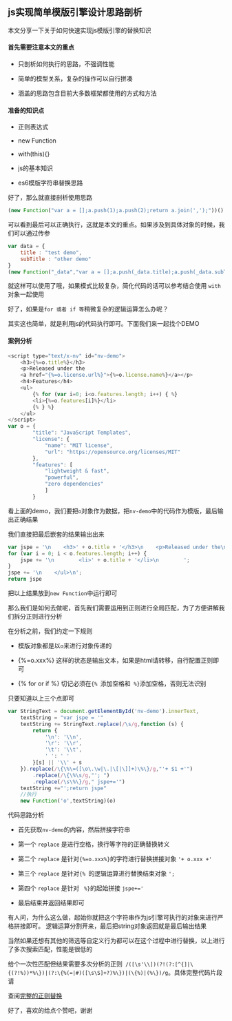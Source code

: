 js实现简单模版引擎设计思路剖析
---

本文分享一下关于如何快速实现js模版引擎的替换知识

#### 首先需要注意本文的重点

+ 只剖析如何执行的思路，不强调性能

+ 简单的模型关系，复杂的操作可以自行拼凑

+ 涵盖的思路包含目前大多数框架都使用的方式和方法

#### 准备的知识点

+ 正则表达式

+ new Function

+ with(this){}

+ js的基本知识

+ es6模版字符串替换思路

好了，那么就直接剖析使用思路

```javascript
(new Function("var a = [];a.push(1);a.push(2);return a.join(',');"))()
```
可以看到最后可以正确执行，这就是本文的重点。如果涉及到具体对象的时候，我们可以通过传参

```javascript
var data = {
    title : "test demo",
    subTitle : "other demo"
}
(new Function("_data","var a = [];a.push(_data.title);a.push(_data.subTitle);return a.join(',');"))(data)
```
就这样可以使用了哦，如果模式比较复杂，简化代码的话可以参考结合使用 `with` 对象一起使用

好了，如果是`for 或者 if 等`稍微复杂的逻辑运算怎么办呢？

其实这也简单，就是利用js的代码执行即可。下面我们来一起找个DEMO

#### 案例分析

```javascript
<script type="text/x-nv" id="nv-demo">
    <h3>{%=o.title%}</h3>
    <p>Released under the
    <a href="{%=o.license.url%}">{%=o.license.name%}</a></p>
    <h4>Features</h4>
    <ul>
        {% for (var i=0; i<o.features.length; i++) { %}
        <li>{%=o.features[i]%}</li>
        {% } %}
    </ul>
</script>
var o = {
        "title": "JavaScript Templates",
        "license": {
            "name": "MIT license",
            "url": "https://opensource.org/licenses/MIT"
        },
        "features": [
            "lightweight & fast",
            "powerful",
            "zero dependencies"
            ]
        }
```

看上面的demo，我们要把`o`对象作为数据，把`nv-demo`中的代码作为模版，最后输出正确结果

我们直接把最后嵌套的结果输出出来

```javascript
var jspe = '\n    <h3>' + o.title + '</h3>\n    <p>Released under the\n    <a href="' + o.title + '">' + o.title + '</a></p>\n    <h4>Features</h4>\n    <ul>\n        ';
for (var i = 0; i < o.features.length; i++) {
    jspe += '\n        <li>' + o.title + '</li>\n        ';
}
jspe += '\n    </ul>\n';
return jspe
```
把以上结果放到`new Function`中运行即可

那么我们是如何去做呢，首先我们需要运用到正则进行全局匹配，为了方便讲解我们拆分正则进行分析

在分析之前，我们约定一下规则

+ 模版对象都是以`o`来进行对象传递的

+ {%=o.xxx%} 这样的状态是输出文本，如果是html请转移，自行配置正则即可

+ {% for or if %} 切记必须在`{% `添加空格和` %}`添加空格，否则无法识别

只要知道以上三个点即可

```javascript
var StringText = document.getElementById('nv-demo').innerText,
    textString = "var jspe = '"
    textString += StringText.replace(/\s/g,function (s) {
        return {
            '\n': '\\n',
            '\r': '\\r',
            '\t': '\\t',
            ' ': ' '
        }[s] || '\\' + s
    }).replace(/\{\%\=([\o\.\w|\.|\[|\]]+)\%\}/g,"'+ $1 +'")
        .replace(/\{\%\s/g,"'; ")
        .replace(/\s\%\}/g," jspe+='")
    textString +="';return jspe"
    //执行
    new Function('o',textString)(o)
```
代码思路分析

+ 首先获取`nv-demo`的内容，然后拼接字符串

+ 第一个 `replace` 是进行空格，换行等字符的正确替换转义

+ 第二个 `replace` 是针对`{%=o.xxx%}`的字符进行替换拼接对象 `'+ o.xxx +'`

+ 第三个 `replace` 是针对`{% `的逻辑运算进行替换结束对象 `'; `

+ 第四个 `replace` 是针对 ` %}`的起始拼接 `jspe+='`

+ 最后结束并返回结果即可

有人问，为什么这么做，起始你就把这个字符串作为js引擎可执行的对象来进行严格拼接即可。
逻辑运算分割开来，最后把string对象返回就是最后输出结果

当然如果还想有其他的筛选等自定义行为都可以在这个过程中进行替换，以上进行了多次搜索匹配，性能是很低的

给个一次性匹配但结果需要多次分析的正则` /([\s'\\])(?!(?:[^{]|\{(?!%))*%\})|(?:\{%(=|#)([\s\S]+?)%\})|(\{%)|(%\})/g`。具体完整代码片段请

查阅[完整的正则替换](http://www.zhangjinglin.cn/blog/d3dd3cf7def5ef8e77eb6d39d6d8ad95.html)

好了，喜欢的给点个赞吧，谢谢


